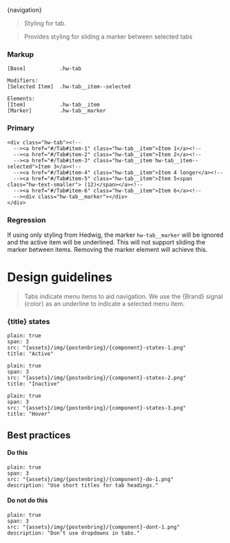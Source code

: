 

{navigation}






> Styling for tab.

> Provides styling for sliding a marker between selected tabs



### Markup
```code
[Base]           .hw-tab

Modifiers:
[Selected Item]  .hw-tab__item--selected

Elements:
[Item]           .hw-tab__item
[Marker]         .hw-tab__marker
```

### Primary

```html|span-4,plain,light
<div class="hw-tab"><!--
  --><a href="#/Tab#item-1" class="hw-tab__item">Item 1</a><!--
  --><a href="#/Tab#item-2" class="hw-tab__item">Item 2</a><!--
  --><a href="#/Tab#item-3" class="hw-tab__item hw-tab__item--selected">Item 3</a><!--
  --><a href="#/Tab#item-4" class="hw-tab__item">Item 4 longer</a><!--
  --><a href="#/Tab#item-5" class="hw-tab__item">Item 5<span class="hw-text-smaller"> (12)</span></a><!--
  --><a href="#/Tab#item-6" class="hw-tab__item">Item 6</a><!--
  --><div class="hw-tab__marker"></div>
</div>
```

### Regression

If using only styling from Hedwig, the marker `hw-tab__marker` will be ignored and the active item will be underlined.
This will not support sliding the marker between items.
Removing the marker element will achieve this.








# Design guidelines

> Tabs indicate menu items to aid navigation. We use the {Brand} signal {color} as an underline to indicate a selected menu item.




### {title} states
```image
plain: true
span: 3
src: "{assets}/img/{postenbring}/{component}-states-1.png"
title: "Active"
```
```image
plain: true
span: 3
src: "{assets}/img/{postenbring}/{component}-states-2.png"
title: "Inactive"
```
```image
plain: true
span: 3
src: "{assets}/img/{postenbring}/{component}-states-3.png"
title: "Hover"
```







## Best practices

#### Do this

```image
plain: true
span: 3
src: "{assets}/img/{postenbring}/{component}-do-1.png"
description: "Use short titles for tab headings."
```



#### Do not do this
  
```image
plain: true
span: 3
src: "{assets}/img/{postenbring}/{component}-dont-1.png"
description: "Don’t use dropdowns in tabs."
```